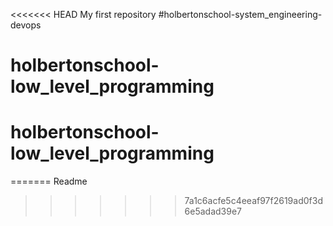 <<<<<<< HEAD
My first repository
#holbertonschool-system_engineering-devops
# holbertonschool-low_level_programming
# holbertonschool-low_level_programming
=======
Readme
>>>>>>> 7a1c6acfe5c4eeaf97f2619ad0f3d6e5adad39e7
